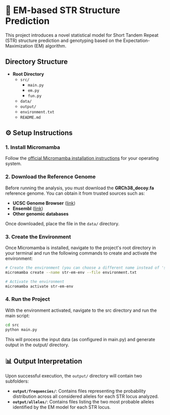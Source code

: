 # 🧬 EM-based STR Structure Prediction

This project introduces a novel statistical model for Short Tandem Repeat (STR) structure prediction and genotyping based on the Expectation-Maximization (EM) algorithm.

## Directory Structure

* **Root Directory**
    * `src/`
        * `main.py`
        * `em.py`
        * `fun.py`
    * `data/`
    * `output/`
    * `environment.txt`
    * `README.md`

## ⚙️ Setup Instructions

### 1. Install Micromamba

Follow the [official Micromamba installation instructions](https://mamba.readthedocs.io/en/latest/installation/micromamba-installation.html) for your operating system.

### 2. Download the Reference Genome  
Before running the analysis, you must download the **GRCh38_decoy.fa** reference genome. You can obtain it from trusted sources such as:
- **UCSC Genome Browser** ([link](http://hgdownload.soe.ucsc.edu/goldenPath/hg38/bigZips/))
- **Ensembl** ([link](https://ftp.ensembl.org/pub/release-110/fasta/homo_sapiens/dna/))
- **Other genomic databases**

Once downloaded, place the file in the `data/` directory.

### 3. Create the Environment  
Once Micromamba is installed, navigate to the project's root directory in your terminal and run the following commands to create and activate the environment:

```bash
# Create the environment (you can choose a different name instead of 'str-em-env')
micromamba create --name str-em-env --file environment.txt

# Activate the environment
micromamba activate str-em-env
```

### 4. Run the Project

With the environment activated, navigate to the src directory and run the main script:

```bash
cd src
python main.py
```
This will process the input data (as configured in main.py) and generate output in the output/ directory.

## 📊 Output Interpretation

Upon successful execution, the `output/` directory will contain two subfolders:

- **`output/frequencies/`**: Contains files representing the probability distribution across all considered alleles for each STR locus analyzed.
- **`output/alleles/`**: Contains files listing the two most probable alleles identified by the EM model for each STR locus.

